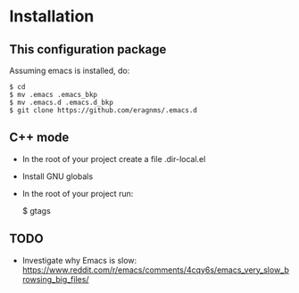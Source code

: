 # Installation #

## This configuration package ##

Assuming emacs is installed, do:

    $ cd
    $ mv .emacs .emacs_bkp
    $ mv .emacs.d .emacs.d_bkp
    $ git clone https://github.com/eragnms/.emacs.d


## C++ mode ##

- In the root of your project create a file .dir-local.el
- Install GNU globals
- In the root of your project run:

    $ gtags
    
## TODO ##

- Investigate why Emacs is slow:
  https://www.reddit.com/r/emacs/comments/4cqy6s/emacs_very_slow_browsing_big_files/

